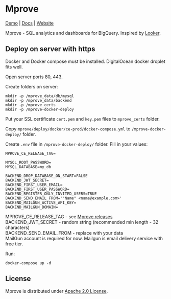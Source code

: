 # Mprove

[Demo](https://mprove.io/login) |
[Docs](https://mprove.io/docs) |
[Website](https://mprove.io)

Mprove - SQL analytics and dashboards for BigQuery. Inspired by [Looker](https://looker.com/).

## Deploy on server with https

Docker and Docker compose must be installed. DigitalOcean docker droplet fits well.

Open server ports 80, 443.

Create folders on server:
```
mkdir -p /mprove_data/db/mysql
mkdir -p /mprove_data/backend
mkdir -p /mprove_certs
mkdir -p /mprove-docker-deploy
```

Put your SSL certificate `cert.pem` and `key.pem` files to `mprove_certs` folder.

Copy `mprove/deploy/docker/ce-prod/docker-compose.yml` to `/mprove-docker-deploy/` folder.

Create `.env` file in `/mprove-docker-deploy/` folder. Fill in your values:

```
MPROVE_CE_RELEASE_TAG=

MYSQL_ROOT_PASSWORD=
MYSQL_DATABASE=my_db

BACKEND_DROP_DATABASE_ON_START=FALSE
BACKEND_JWT_SECRET=
BACKEND_FIRST_USER_EMAIL=
BACKEND_FIRST_USER_PASSWORD=
BACKEND_REGISTER_ONLY_INVITED_USERS=TRUE
BACKEND_SEND_EMAIL_FROM='"Name" <name@example.com>'
BACKEND_MAILGUN_ACTIVE_API_KEY=
BACKEND_MAILGUN_DOMAIN=
```
MPROVE_CE_RELEASE_TAG - see [Mprove releases](https://github.com/mprove-io/mprove/releases)  
BACKEND_JWT_SECRET - random string (recommended min length - 32 characters)  
BACKEND_SEND_EMAIL_FROM - replace with your data  
MailGun account is required for now. Mailgun is email delivery service with free tier.

Run:
```
docker-compose up -d
```



## License

Mprove is distributed under [Apache 2.0 License](https://github.com/mprove-io/mprove/blob/master/LICENSE).